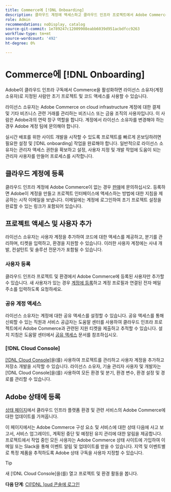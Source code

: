 ```yaml
---
title: Commerce에 [!DNL Onboarding]
description: 클라우드 계정에 액세스하고 클라우드 인프라 프로젝트에서 Adobe Commerce을 설정합니다.
role: Admin
recommendations: noDisplay, catalog
source-git-commit: 1e789247c12009908eabb6039d951acbdfcc9263
workflow-type: tm+mt
source-wordcount: '492'
ht-degree: 0%

---
```


# Commerce에 [!DNL Onboarding]

Adobe이 클라우드 인프라 구독에서 Commerce을 활성화하면 라이선스 소유자(계정 소유자)로 지정된 사람만 초기 프로젝트 및 코드 액세스를 사용할 수 있습니다.

라이선스 소유자는 Adobe Commerce on cloud infrastructure 계정에 대한 결제 및 기타 비즈니스 관련 거래를 관리하는 비즈니스 또는 금융 조직의 사용자입니다. 이 사람은 Adobe과의 연락 창구 역할을 합니다. 계정에서 라이선스 소유자를 변경해야 하는 경우 Adobe 계정 팀에 문의해야 합니다.

실시간 배포를 위한 사이트 개발을 시작할 수 있도록 프로젝트를 빠르게 온보딩하려면 필요한 설정 및 [!DNL onboarding] 작업을 완료해야 합니다. 일반적으로 라이선스 소유자는 관리자 액세스 권한을 확보하고 설정, 사용자 지정 및 개발 작업에 도움이 되는 관리자 사용자를 만들어 프로세스를 시작합니다.

## 클라우드 계정에 등록

클라우드 인프라 계정에 Adobe Commerce이 없는 경우 [판매]에 문의하십시오. 등록하면 Adobe이 계정을 만들고 프로젝트 인터페이스에 액세스하는 방법에 대한 지침을 제공하는 시작 이메일을 보냅니다. 이메일에는 계정에 로그인하여 초기 프로젝트 설정을 완료할 수 있는 링크가 포함되어 있습니다.

## 프로젝트 액세스 및 사용자 추가

라이선스 소유자는 사용자 계정을 추가하여 코드에 대한 액세스를 제공하고, 분기를 관리하며, 티켓을 입력하고, 환경을 지원할 수 있습니다. 이러한 사용자 계정에는 사내 개발, 컨설턴트 및 솔루션 전문가가 포함될 수 있습니다.

### 사용자 등록

클라우드 인프라 프로젝트 및 환경에서 Adobe Commerce에 등록된 사용자만 추가할 수 있습니다. 새 사용자가 있는 경우 [계정에 등록](https://account.magento.com/customer/account/login/)하고 계정 프로필과 연결된 전자 메일 주소를 입력하도록 요청하세요.

### 공유 계정 액세스

라이선스 소유자는 계정에 대한 공유 액세스를 설정할 수 있습니다. 공유 액세스를 통해 신뢰할 수 있는 직원과 서비스 공급자는 도움말 센터를 사용하여 클라우드 인프라 프로젝트에서 Adobe Commerce과 관련된 지원 티켓을 제출하고 추적할 수 있습니다. 설치 지침은 도움말 센터에서 [공유 액세스] 문서를 참조하십시오.

### [!DNL Cloud Console]

[[!DNL Cloud Console]](cloud-console.md)을(를) 사용하여 프로젝트를 관리하고 사용자 계정을 추가하고 저장소 개발을 시작할 수 있습니다. 라이선스 소유자, 기술 관리자 사용자 및 개발자는 [!DNL Cloud Console]을(를) 사용하여 모든 환경 및 분기, 환경 변수, 환경 설정 및 경로를 관리할 수 있습니다.

## Adobe 상태에 등록

[상태 페이지]에서 클라우드 인프라 플랫폼 환경 및 관련 서비스의 Adobe Commerce에 대한 업데이트를 가져옵니다.

이 페이지에서는 Adobe Commerce 구성 요소 및 서비스에 대한 상태 다음에 사고 보고서, 서비스 업그레이드, 계획된 중단 및 예정된 유지 관리에 대한 알림을 제공합니다. 프로젝트에서 작업 중인 모든 사용자는 Adobe Commerce 상태 사이트에 가입하여 이메일 또는 Slack을 통해 이벤트 알림 및 업데이트를 받을 수 있습니다. 지역 및 이벤트별로 특정 제품을 추적하도록 Adobe 상태 구독을 사용자 지정할 수 있습니다.

>[!TIP]
>
> 새 [!DNL Cloud Console]을(를) 열고 프로젝트 및 환경 활동을 봅니다.
>
>**다음 단계**: [Cl[!DNL ]oud 콘솔에 로그인](cloud-console.md)

<!-- link definitions -->

[판매]: https://business.adobe.com/products/magento/get-demo.html
[공유 액세스]: https://experienceleague.adobe.com/docs/commerce-knowledge-base/kb/help-center-guide/magento-help-center-user-guide.html#shared-access
[상태 페이지]: https://status.adobe.com/products/503473
